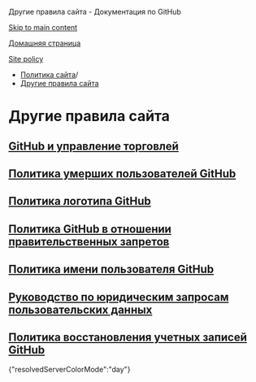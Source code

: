 Другие правила сайта - Документация по GitHub

[Skip to main content](#main-content)

[Домашняя страница](/ru)

[Site policy](/ru/site-policy)

* [Политика сайта](/ru/site-policy)/
* [Другие правила сайта](/ru/site-policy/other-site-policies)

Другие правила сайта
==========

[GitHub и управление торговлей](/ru/site-policy/other-site-policies/github-and-trade-controls)
----------

[Политика умерших пользователей GitHub](/ru/site-policy/other-site-policies/github-deceased-user-policy)
----------

[Политика логотипа GitHub](/ru/site-policy/other-site-policies/github-logo-policy)
----------

[Политика GitHub в отношении правительственных запретов](/ru/site-policy/other-site-policies/github-government-takedown-policy)
----------

[Политика имени пользователя GitHub](/ru/site-policy/other-site-policies/github-username-policy)
----------

[Руководство по юридическим запросам пользовательских данных](/ru/site-policy/other-site-policies/guidelines-for-legal-requests-of-user-data)
----------

[Политика восстановления учетных записей GitHub](/ru/site-policy/other-site-policies/github-account-recovery-policy)
----------

{"resolvedServerColorMode":"day"}
